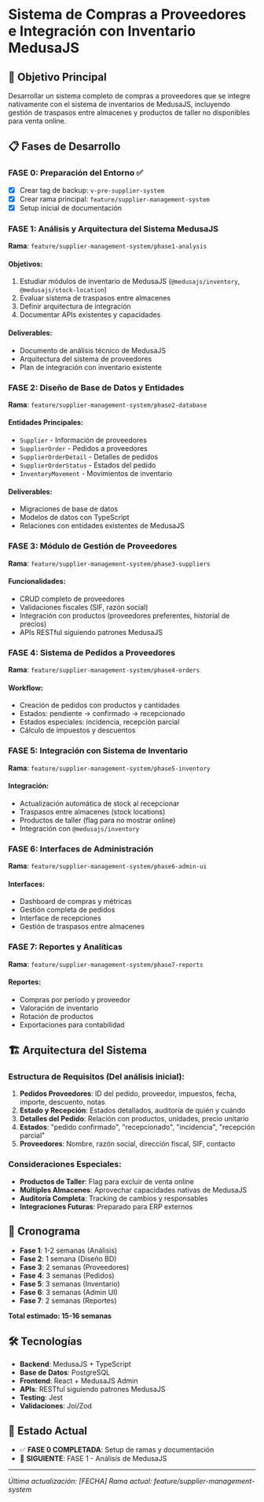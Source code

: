 # Sistema de Compras a Proveedores e Integración con Inventario MedusaJS

## 🎯 Objetivo Principal
Desarrollar un sistema completo de compras a proveedores que se integre nativamente con el sistema de inventarios de MedusaJS, incluyendo gestión de traspasos entre almacenes y productos de taller no disponibles para venta online.

## 📋 Fases de Desarrollo

### FASE 0: Preparación del Entorno ✅
- [x] Crear tag de backup: `v-pre-supplier-system`
- [x] Crear rama principal: `feature/supplier-management-system`
- [x] Setup inicial de documentación

### FASE 1: Análisis y Arquitectura del Sistema MedusaJS
**Rama**: `feature/supplier-management-system/phase1-analysis`

#### Objetivos:
1. Estudiar módulos de inventario de MedusaJS (`@medusajs/inventory`, `@medusajs/stock-location`)
2. Evaluar sistema de traspasos entre almacenes
3. Definir arquitectura de integración
4. Documentar APIs existentes y capacidades

#### Deliverables:
- Documento de análisis técnico de MedusaJS
- Arquitectura del sistema de proveedores
- Plan de integración con inventario existente

### FASE 2: Diseño de Base de Datos y Entidades
**Rama**: `feature/supplier-management-system/phase2-database`

#### Entidades Principales:
- `Supplier` - Información de proveedores
- `SupplierOrder` - Pedidos a proveedores  
- `SupplierOrderDetail` - Detalles de pedidos
- `SupplierOrderStatus` - Estados del pedido
- `InventoryMovement` - Movimientos de inventario

#### Deliverables:
- Migraciones de base de datos
- Modelos de datos con TypeScript
- Relaciones con entidades existentes de MedusaJS

### FASE 3: Módulo de Gestión de Proveedores
**Rama**: `feature/supplier-management-system/phase3-suppliers`

#### Funcionalidades:
- CRUD completo de proveedores
- Validaciones fiscales (SIF, razón social)
- Integración con productos (proveedores preferentes, historial de precios)
- APIs RESTful siguiendo patrones MedusaJS

### FASE 4: Sistema de Pedidos a Proveedores
**Rama**: `feature/supplier-management-system/phase4-orders`

#### Workflow:
- Creación de pedidos con productos y cantidades
- Estados: pendiente → confirmado → recepcionado
- Estados especiales: incidencia, recepción parcial
- Cálculo de impuestos y descuentos

### FASE 5: Integración con Sistema de Inventario
**Rama**: `feature/supplier-management-system/phase5-inventory`

#### Integración:
- Actualización automática de stock al recepcionar
- Traspasos entre almacenes (stock locations)
- Productos de taller (flag para no mostrar online)
- Integración con `@medusajs/inventory`

### FASE 6: Interfaces de Administración
**Rama**: `feature/supplier-management-system/phase6-admin-ui`

#### Interfaces:
- Dashboard de compras y métricas
- Gestión completa de pedidos
- Interface de recepciones
- Gestión de traspasos entre almacenes

### FASE 7: Reportes y Analíticas
**Rama**: `feature/supplier-management-system/phase7-reports`

#### Reportes:
- Compras por período y proveedor
- Valoración de inventario
- Rotación de productos
- Exportaciones para contabilidad

## 🏗️ Arquitectura del Sistema

### Estructura de Requisitos (Del análisis inicial):

1. **Pedidos Proveedores**: ID del pedido, proveedor, impuestos, fecha, importe, descuento, notas
2. **Estado y Recepción**: Estados detallados, auditoría de quién y cuándo
3. **Detalles del Pedido**: Relación con productos, unidades, precio unitario
4. **Estados**: "pedido confirmado", "recepcionado", "incidencia", "recepción parcial"
5. **Proveedores**: Nombre, razón social, dirección fiscal, SIF, contacto

### Consideraciones Especiales:

- **Productos de Taller**: Flag para excluir de venta online
- **Múltiples Almacenes**: Aprovechar capacidades nativas de MedusaJS
- **Auditoría Completa**: Tracking de cambios y responsables
- **Integraciones Futuras**: Preparado para ERP externos

## 📅 Cronograma

- **Fase 1**: 1-2 semanas (Análisis)
- **Fase 2**: 1 semana (Diseño BD)
- **Fase 3**: 2 semanas (Proveedores)
- **Fase 4**: 3 semanas (Pedidos)
- **Fase 5**: 3 semanas (Inventario)
- **Fase 6**: 3 semanas (Admin UI)
- **Fase 7**: 2 semanas (Reportes)

**Total estimado: 15-16 semanas**

## 🛠️ Tecnologías

- **Backend**: MedusaJS + TypeScript
- **Base de Datos**: PostgreSQL
- **Frontend**: React + MedusaJS Admin
- **APIs**: RESTful siguiendo patrones MedusaJS
- **Testing**: Jest
- **Validaciones**: Joi/Zod

## 📝 Estado Actual

- ✅ **FASE 0 COMPLETADA**: Setup de ramas y documentación
- 🔄 **SIGUIENTE**: FASE 1 - Análisis de MedusaJS

---
*Última actualización: [FECHA]*
*Rama actual: feature/supplier-management-system*
